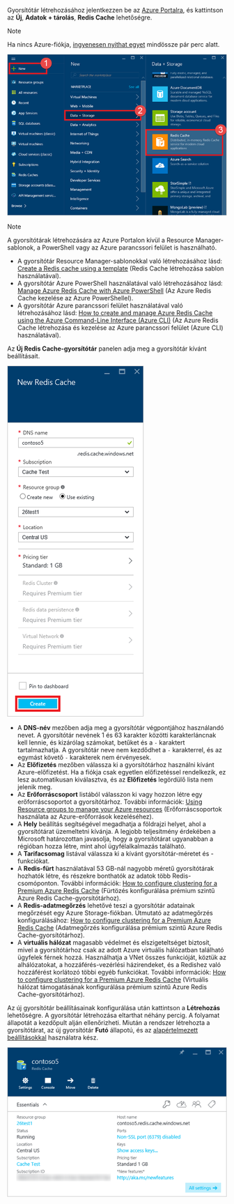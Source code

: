 Gyorsítótár létrehozásához jelentkezzen be az [Azure Portalra](https://portal.azure.com), és kattintson az **Új**, **Adatok + tárolás**, **Redis Cache** lehetőségre.

> [!NOTE]
> Ha nincs Azure-fiókja, [ingyenesen nyithat egyet](https://azure.microsoft.com/pricing/free-trial/?WT.mc_id=redis_cache_hero) mindössze pár perc alatt.
> 
> 

![Új gyorsítótár](media/redis-cache-create/redis-cache-new-cache-menu.png)

> [!NOTE]
> A gyorsítótárak létrehozására az Azure Portalon kívül a Resource Manager-sablonok, a PowerShell vagy az Azure parancssori felület is használható.
> 
> * A gyorsítótár Resource Manager-sablonokkal való létrehozásához lásd: [Create a Redis cache using a template](../articles/redis-cache/cache-redis-cache-arm-provision.md) (Redis Cache létrehozása sablon használatával).
> * A gyorsítótár Azure PowerShell használatával való létrehozásához lásd: [Manage Azure Redis Cache with Azure PowerShell](../articles/redis-cache/cache-howto-manage-redis-cache-powershell.md) (Az Azure Redis Cache kezelése az Azure PowerShellel).
> * A gyorsítótár Azure parancssori felület használatával való létrehozásához lásd: [How to create and manage Azure Redis Cache using the Azure Command-Line Interface (Azure CLI)](../articles/redis-cache/cache-manage-cli.md) (Az Azure Redis Cache létrehozása és kezelése az Azure parancssori felület (Azure CLI) használatával).
> 
> 

Az **Új Redis Cache-gyorsítótár** panelen adja meg a gyorsítótár kívánt beállításait.

![Gyorsítótár létrehozása](media/redis-cache-create/redis-cache-cache-create.png) 

* A **DNS-név** mezőben adja meg a gyorsítótár végpontjához használandó nevet. A gyorsítótár nevének 1 és 63 karakter közötti karakterláncnak kell lennie, és kizárólag számokat, betűket és a `-` karaktert tartalmazhatja. A gyorsítótár neve nem kezdődhet a `-` karakterrel, és az egymást követő `-` karakterek nem érvényesek.
* Az **Előfizetés** mezőben válassza ki a gyorsítótárhoz használni kívánt Azure-előfizetést. Ha a fiókja csak egyetlen előfizetéssel rendelkezik, ez lesz automatikusan kiválasztva, és az **Előfizetés** legördülő lista nem jelenik meg.
* Az **Erőforráscsoport** listából válasszon ki vagy hozzon létre egy erőforráscsoportot a gyorsítótárhoz. További információk: [Using Resource groups to manage your Azure resources](../articles/azure-resource-manager/resource-group-overview.md) (Erőforráscsoportok használata az Azure-erőforrások kezeléséhez). 
* A **Hely** beállítás segítségével megadhatja a földrajzi helyet, ahol a gyorsítótárat üzemeltetni kívánja. A legjobb teljesítmény érdekében a Microsoft határozottan javasolja, hogy a gyorsítótárat ugyanabban a régióban hozza létre, mint ahol ügyfélalkalmazás található.
* A **Tarifacsomag** listával válassza ki a kívánt gyorsítótár-méretet és -funkciókat.
* A **Redis-fürt** használatával 53 GB-nál nagyobb méretű gyorsítótárak hozhatók létre, és részekre bonthatók az adatok több Redis-csomóponton. További információk: [How to configure clustering for a Premium Azure Redis Cache](../articles/redis-cache/cache-how-to-premium-clustering.md) (Fürtözés konfigurálása prémium szintű Azure Redis Cache-gyorsítótárhoz).
* A **Redis-adatmegőrzés** lehetővé teszi a gyorsítótár adatainak megőrzését egy Azure Storage-fiókban. Útmutató az adatmegőrzés konfigurálásához: [How to configure clustering for a Premium Azure Redis Cache](../articles/redis-cache/cache-how-to-premium-persistence.md) (Adatmegőrzés konfigurálása prémium szintű Azure Redis Cache-gyorsítótárhoz).
* A **virtuális hálózat** magasabb védelmet és elszigeteltséget biztosít, mivel a gyorsítótárhoz csak az adott Azure virtuális hálózatban található ügyfelek férnek hozzá. Használhatja a VNet összes funkcióját, köztük az alhálózatokat, a hozzáférés-vezérlési házirendeket, és a Redishez való hozzáférést korlátozó többi egyéb funkciókat. További információk: [How to configure clustering for a Premium Azure Redis Cache](../articles/redis-cache/cache-how-to-premium-vnet.md) (Virtuális hálózat támogatásának konfigurálása prémium szintű Azure Redis Cache-gyorsítótárhoz).

Az új gyorsítótár beállításainak konfigurálása után kattintson a **Létrehozás** lehetőségre. A gyorsítótár létrehozása eltarthat néhány percig. A folyamat állapotát a kezdőpult alján ellenőrizheti. Miután a rendszer létrehozta a gyorsítótárat, az új gyorsítótár **Futó** állapotú, és az [alapértelmezett beállításokkal](../articles/redis-cache/cache-configure.md#default-redis-server-configuration) használatra kész.

![A gyorsítótár létrejött](media/redis-cache-create/redis-cache-cache-created.png)



<!--HONumber=Nov16_HO2-->


